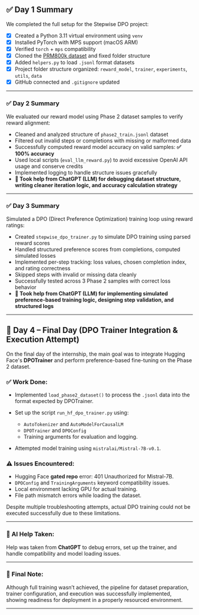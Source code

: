 
## ✅ Day 1 Summary

We completed the full setup for the Stepwise DPO project:

- [x] Created a Python 3.11 virtual environment using `venv`
- [x] Installed PyTorch with MPS support (macOS ARM)
- [x] Verified `torch` + `mps` compatibility
- [x] Cloned the [PRM800k dataset](https://github.com/openai/prm800k) and fixed folder structure
- [x] Added `helpers.py` to load `.jsonl` format datasets
- [x] Project folder structure organized: `reward_model`, `trainer`, `experiments`, `utils`, `data`
- [x] GitHub connected and `.gitignore` updated

---

### ✅ Day 2 Summary

We evaluated our reward model using Phase 2 dataset samples to verify reward alignment:

* Cleaned and analyzed structure of `phase2_train.jsonl` dataset
* Filtered out invalid steps or completions with missing or malformed data
* Successfully computed reward model accuracy on valid samples: **✅ 100% accuracy**
* Used local scripts (`eval_llm_reward.py`) to avoid excessive OpenAI API usage and conserve credits
* Implemented logging to handle structure issues gracefully
* **🧠 Took help from ChatGPT (LLM) for debugging dataset structure, writing cleaner iteration logic, and accuracy calculation strategy**

---

### ✅ Day 3 Summary

Simulated a DPO (Direct Preference Optimization) training loop using reward ratings:

* Created `stepwise_dpo_trainer.py` to simulate DPO training using parsed reward scores
* Handled structured preference scores from completions, computed simulated losses
* Implemented per-step tracking: loss values, chosen completion index, and rating correctness
* Skipped steps with invalid or missing data cleanly
* Successfully tested across 3 Phase 2 samples with correct loss behavior
* **🧠 Took help from ChatGPT (LLM) for implementing simulated preference-based training logic, designing step validation, and structured logs**

---

## 🧠 **Day 4 – Final Day (DPO Trainer Integration & Execution Attempt)**

On the final day of the internship, the main goal was to integrate Hugging Face's **DPOTrainer** and perform preference-based fine-tuning on the Phase 2 dataset.

### ✅ Work Done:

* Implemented `load_phase2_dataset()` to process the `.jsonl` data into the format expected by DPOTrainer.
* Set up the script `run_hf_dpo_trainer.py` using:

  * `AutoTokenizer` and `AutoModelForCausalLM`
  * `DPOTrainer` and `DPOConfig`
  * Training arguments for evaluation and logging.
* Attempted model training using `mistralai/Mistral-7B-v0.1`.

### ⚠️ Issues Encountered:

* Hugging Face **gated repo** error: 401 Unauthorized for Mistral-7B.
* `DPOConfig` and `TrainingArguments` keyword compatibility issues.
* Local environment lacking GPU for actual training.
* File path mismatch errors while loading the dataset.

Despite multiple troubleshooting attempts, actual DPO training could not be executed successfully due to these limitations.

---

### 🤖 AI Help Taken:

Help was taken from **ChatGPT** to debug errors, set up the trainer, and handle compatibility and model loading issues.

---

### 📝 Final Note:

Although full training wasn’t achieved, the pipeline for dataset preparation, trainer configuration, and execution was successfully implemented, showing readiness for deployment in a properly resourced environment.

---


